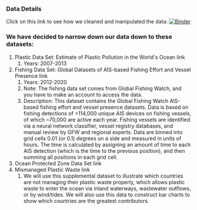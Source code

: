 ### Data Details

Click on this link to see how we cleaned and manipulated the data: [![Binder](https://mybinder.org/badge_logo.svg)](https://mybinder.org/v2/gh/eliaranita1/project1/HEAD)


### We have decided to narrow down our data down to these datasets:

1. Plastic Data Set: Estimate of Plastic Pollution in the World's Ocean link
    1. Years: 2007-2013
2. Fishing Data Set: Global Datasets of AIS-based Fishing Effort and Vessel Presence link
    1. Years: 2012-2020
    2. Note: The fishing data set comes from Global Fishing Watch, and you have to make an account to access the data.
    3. Description: This dataset contains the Global Fishing Watch AIS-based fishing effort and vessel presence datasets. Data is based on fishing detections of >114,000 unique AIS devices on fishing vessels, of which ~70,000 are active each year. Fishing vessels are identified via a neural network classifier, vessel registry databases, and manual review by GFW and regional experts. Data are binned into grid cells 0.01 (or 0.1) degrees on a side and measured in units of hours. The time is calculated by assigning an amount of time to each AIS detection (which is the time to the previous position), and then summing all positions in each grid cell.
3. Ocean Protected Zone Data Set link
4. Mismanaged Plastic Waste link
    1. We will use this supplemental dataset to illustrate which countries are not managing their plastic waste properly, which allows plastic waste to enter the ocean via inland waterways, wastewater outflows, or by wind/tides. We will also use this data to construct bar charts to show which countries are the greatest contributors.
